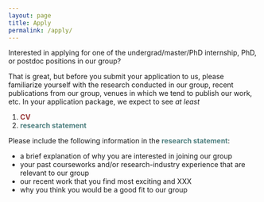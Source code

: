 ```yaml
---
layout: page
title: Apply
permalink: /apply/
---
```


Interested in applying for one of the undergrad/master/PhD internship, PhD, or postdoc positions in our group? 

That is great, but before you submit your application to us, please familiarize yourself with the research conducted in our group, recent publications from our group, venues in which we tend to publish our work, etc. In your application package, we expect to see <i>at least</i>

1. <font color="#973535"><b>CV</b></font>
2. <font color="#4d7f7f"><b>research statement</b></font>

Please include the following information in the <font color="#4d7f7f"><b>research statement</b></font>: 

- a brief explanation of why you are interested in joining our group
- your past courseworks and/or research-industry experience that are relevant to our group
- our recent work that you find most exciting and XXX
- why you think you would be a good fit to our group
